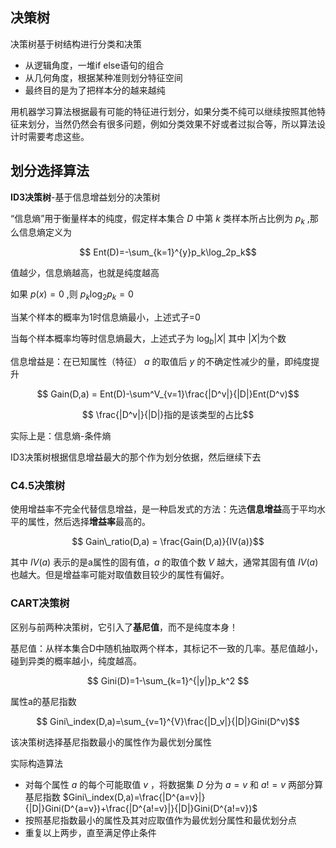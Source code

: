 ## 决策树

决策树基于树结构进行分类和决策
- 从逻辑角度，一堆if else语句的组合
- 从几何角度，根据某种准则划分特征空间
- 最终目的是为了把样本分的越来越纯


用机器学习算法根据最有可能的特征进行划分，如果分类不纯可以继续按照其他特征来划分，当然仍然会有很多问题，例如分类效果不好或者过拟合等，所以算法设计时需要考虑这些。

## 划分选择算法

**ID3决策树**-基于信息增益划分的决策树

“信息熵”用于衡量样本的纯度，假定样本集合 $D$ 中第 $k$ 类样本所占比例为 $p_k$ ,那么信息熵定义为

$$ Ent(D)=-\sum_{k=1}^{y}p_k\log_2p_k$$

值越少，信息熵越高，也就是纯度越高

如果 $p(x)=0$ ,则 $p_k\log_2p_k=0$

当某个样本的概率为1时信息熵最小，上述式子=0

当每个样本概率均等时信息熵最大，上述式子为 $\log_b|X|$ 其中 $|X|$为个数

信息增益是：在已知属性（特征） $a$ 的取值后 $y$ 的不确定性减少的量，即纯度提升

$$ Gain(D,a) = Ent(D)-\sum^V_{v=1}\frac{|D^v|}{|D|}Ent(D^v)$$

$$ \frac{|D^v|}{|D|}指的是该类型的占比$$

实际上是：信息熵-条件熵

ID3决策树根据信息增益最大的那个作为划分依据，然后继续下去

### C4.5决策树

使用增益率不完全代替信息增益，是一种启发式的方法：先选**信息增益**高于平均水平的属性，然后选择**增益率**最高的。

$$ Gain\_ratio(D,a) = \frac{Gain(D,a)}{IV(a)}$$

其中 $IV(a)$ 表示的是a属性的固有值，$a$ 的取值个数 $V$ 越大，通常其固有值 $IV(a)$ 也越大。但是增益率可能对取值数目较少的属性有偏好。

### CART决策树

区别与前两种决策树，它引入了**基尼值**，而不是纯度本身！

基尼值：从样本集合D中随机抽取两个样本，其标记不一致的几率。基尼值越小，碰到异类的概率越小，纯度越高。

$$ Gini(D)=1-\sum_{k=1}^{|y|}p_k^2 $$

属性a的基尼指数

$$ Gini\_index(D,a)=\sum_{v=1}^{V}\frac{|D_v|}{|D|}Gini(D^v)$$

该决策树选择基尼指数最小的属性作为最优划分属性

实际构造算法
- 对每个属性 $a$ 的每个可能取值 $v$ ，将数据集 $D$ 分为 $a=v$ 和 $a!=v$ 两部分算基尼指数 $Gini\_index(D,a)=\frac{|D^{a=v}|}{|D|}Gini(D^{a=v})+\frac{|D^{a!=v}|}{|D|}Gini(D^{a!=v})$
- 按照基尼指数最小的属性及其对应取值作为最优划分属性和最优划分点
- 重复以上两步，直至满足停止条件

